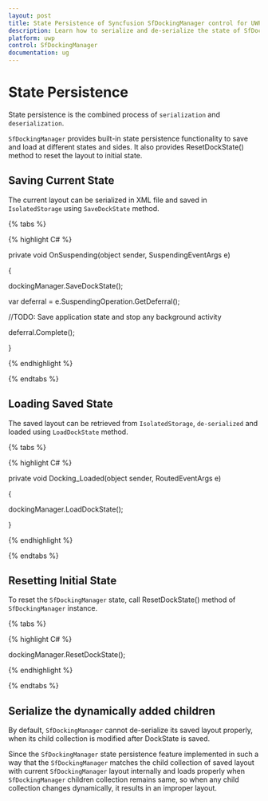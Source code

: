 ```yaml
---
layout: post
title: State Persistence of Syncfusion SfDockingManager control for UWP
description: Learn how to serialize and de-serialize the state of SfDockingManager child windows
platform: uwp
control: SfDockingManager
documentation: ug
---
```


# State Persistence

State persistence is the combined process of `serialization` and `deserialization`.

`SfDockingManager` provides built-in state persistence functionality to save and load at different states and sides. It also provides ResetDockState() method to reset the layout to initial state.

## Saving Current State

The current layout can be serialized in XML file and saved in `IsolatedStorage` using `SaveDockState` method.

{% tabs %}

{% highlight C# %}

private void OnSuspending(object sender, SuspendingEventArgs e)

{

dockingManager.SaveDockState();

var deferral = e.SuspendingOperation.GetDeferral();

//TODO: Save application state and stop any background activity

deferral.Complete();

} 

{% endhighlight %}

{% endtabs %}

## Loading Saved State

The saved layout can be retrieved from `IsolatedStorage`, `de-serialized` and loaded using `LoadDockState` method.

{% tabs %}

{% highlight C# %}

private void Docking_Loaded(object sender, RoutedEventArgs e)

{

dockingManager.LoadDockState();

}


{% endhighlight %}

{% endtabs %}

## Resetting Initial State

To reset the `SfDockingManager` state, call ResetDockState() method of `SfDockingManager` instance. 

{% tabs %}

{% highlight C# %}

dockingManager.ResetDockState();

{% endhighlight %}

{% endtabs %}

## Serialize the dynamically added children

By default, `SfDockingManager` cannot de-serialize its saved layout properly, when its child collection is modified after DockState is saved.

Since the `SfDockingManager` state persistence feature implemented in such a way that the `SfDockingManager` matches the child collection of saved layout with current `SfDockingManager`  layout internally and loads properly when `SfDockingManager` children collection remains same, so when any child collection changes dynamically, it results in an improper layout.

